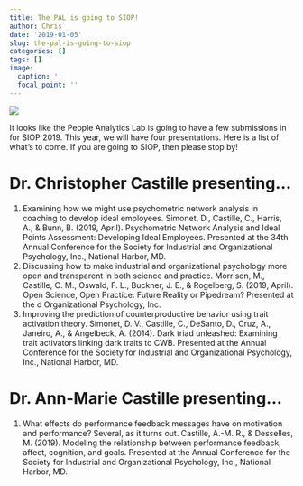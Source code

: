 ```yaml
---
title: The PAL is going to SIOP!
author: Chris
date: '2019-01-05'
slug: the-pal-is-going-to-siop
categories: []
tags: []
image:
  caption: ''
  focal_point: ''
---
```


![](/post/2019-01-05-the-pal-is-going-to-siop_files/2019_banner.jpg)

It looks like the People Analytics Lab is going to have a few submissions in for SIOP 2019. This year, we will have four presentations. Here is a list of what’s to come. If you are going to SIOP, then please stop by!

# Dr. Christopher Castille presenting…

1. Examining how we might use psychometric network analysis in coaching to develop ideal employees. Simonet, D., Castille, C., Harris, A., & Bunn, B. (2019, April). Psychometric Network Analysis and Ideal Points Assessment: Developing Ideal Employees. Presented at the 34th Annual Conference for the Society for Industrial and Organizational Psychology, Inc., National Harbor, MD.
2. Discussing how to make industrial and organizational psychology more open and transparent in both science and practice. Morrison, M., Castille, C. M., Oswald, F. L., Buckner, J. E., & Rogelberg, S. (2019, April). Open Science, Open Practice: Future Reality or Pipedream? Presented at the d Organizational Psychology, Inc.
3. Improving the prediction of counterproductive behavior using trait activation theory. Simonet, D. V., Castille, C., DeSanto, D., Cruz, A., Janeiro, A., & Angelbeck, A. (2014). Dark triad unleashed: Examining trait activators linking dark traits to CWB. Presented at the Annual Conference for the Society for Industrial and Organizational Psychology, Inc., National Harbor, MD.

# Dr. Ann-Marie Castille presenting…

1. What effects do performance feedback messages have on motivation and performance? Several, as it turns out. Castille, A.-M. R., & Desselles, M. (2019). Modeling the relationship between performance feedback, affect, cognition, and goals. Presented at the Annual Conference for the Society for Industrial and Organizational Psychology, Inc., National Harbor, MD.
